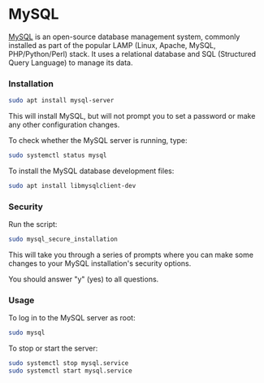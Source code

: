 # MySQL

[MySQL](https://www.mysql.com/) is an open-source database management system,
commonly installed as part of the popular LAMP (Linux, Apache, MySQL,
PHP/Python/Perl) stack. It uses a relational database and SQL (Structured
Query Language) to manage its data.

### Installation

```bash
sudo apt install mysql-server
```

This will install MySQL, but will not prompt you to set a password or make
any other configuration changes.

To check whether the MySQL server is running, type:

```bash
sudo systemctl status mysql
```

To install the MySQL database development files:

```bash
sudo apt install libmysqlclient-dev
```

### Security

Run the script:

```bash
sudo mysql_secure_installation
```

This will take you through a series of prompts where you can make some
changes to your MySQL installation's security options.

You should answer "y" (yes) to all questions.

### Usage

To log in to the MySQL server as root:

```bash
sudo mysql
```

To stop or start the server:

```bash
sudo systemctl stop mysql.service
sudo systemctl start mysql.service
```
